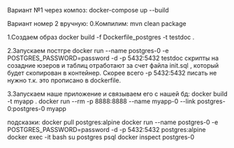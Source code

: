 Вариант №1 через композ:
docker-compose up --build

Вариант номер 2 вручную:
0.Компилим:
mvn clean package

1.Создаем образ
docker build -f Dockerfile_postgres -t testdoc .

2.Запускаем постгре
docker run --name postgres-0 -e POSTGRES_PASSWORD=password -d -p 5432:5432 testdoc
скрипты на созадние юзеров и таблиц отработают за счет файла init.sql , который будет скопирован в контейнер.
Скорее всего -p 5432:5432 писать не нужно т.к. это прописано в dockerfile.

3.Запускаем наше приложение и связываем его с нашей бд:
docker build -t myapp .
docker run --rm -p 8888:8888 --name myapp-0 --link postgres-0:postgres-0 myapp

подсказки:
docker pull postgres:alpine
docker run --name postgres-0 -e POSTGRES_PASSWORD=password -d -p 5432:5432 postgres:alpine
docker exec -it bash 
su postgres
psql
docker inspect postgres-0



